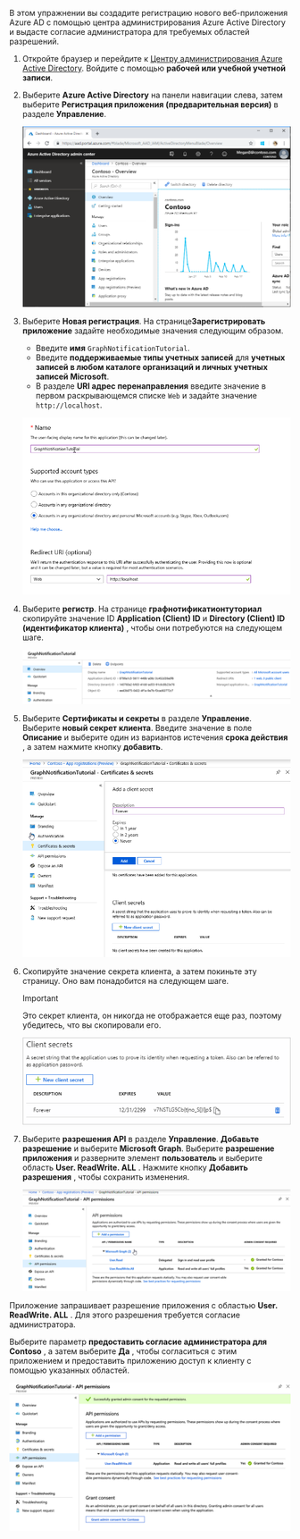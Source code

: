 <!-- markdownlint-disable MD002 MD041 -->

В этом упражнении вы создадите регистрацию нового веб-приложения Azure AD с помощью центра администрирования Azure Active Directory и выдасте согласие администратора для требуемых областей разрешений.

1. Откройте браузер и перейдите к [Центру администрирования Azure Active Directory](https://portal.azure.com). Войдите с помощью **рабочей или учебной учетной записи**.

1. Выберите **Azure Active Directory** на панели навигации слева, затем выберите **Регистрация приложения (предварительная версия)** в разделе **Управление**.

    ![Снимок экрана с регистрациями приложений ](./images/01.png)

1. Выберите **Новая регистрация**. На странице**Зарегистрировать приложение** задайте необходимые значения следующим образом.

    - Введите **имя** `GraphNotificationTutorial`.
    - Введите **поддерживаемые типы учетных записей** для **учетных записей в любом каталоге организаций и личных учетных записей Microsoft**.
    - В разделе **URI адрес перенаправления** введите значение в первом раскрывающемся списке `Web` и задайте значение `http://localhost`.

    ![Снимок страницы "регистрация приложения"](./images/02.png)

1. Выберите **регистр**. На странице **графнотификатионтуториал** скопируйте значение ID **Application (Client) ID** и **Directory (Client) ID (идентификатор клиента)** , чтобы они потребуются на следующем шаге.

    ![Снимок экрана с ИДЕНТИФИКАТОРом приложения для новой регистрации приложения](./images/03.png)

1. Выберите **Сертификаты и секреты** в разделе **Управление**. Выберите **новый секрет клиента**. Введите значение в поле **Описание** и выберите один из вариантов истечения **срока действия** , а затем нажмите кнопку **добавить**.

    ![Снимок экрана: диалоговое окно добавления секрета клиента](./images/04.png)

1. Скопируйте значение секрета клиента, а затем покиньте эту страницу. Оно вам понадобится на следующем шаге.

    > [!IMPORTANT]
    > Это секрет клиента, он никогда не отображается еще раз, поэтому убедитесь, что вы скопировали его.

    ![Снимок экрана с недавно добавленным секретом клиента](./images/05.png)

1. Выберите **разрешения API** в разделе **Управление**. **Добавьте разрешение** и выберите **Microsoft Graph**. Выберите **разрешение приложения** и разверните элемент **пользователь** и выберите область **User. ReadWrite. ALL** . Нажмите кнопку **Добавить разрешения** , чтобы сохранить изменения.

    ![Снимок экрана с недавно добавленным секретом клиента](./images/06.png)

Приложение запрашивает разрешение приложения с областью **User. ReadWrite. ALL** . Для этого разрешения требуется согласие администратора.

Выберите параметр **предоставить согласие администратора для Contoso** , а затем выберите **Да** , чтобы согласиться с этим приложением и предоставить приложению доступ к клиенту с помощью указанных областей.

![Снимок экрана входа](./images/07.png)
